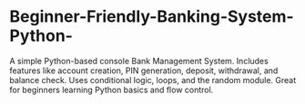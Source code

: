 # Beginner-Friendly-Banking-System-Python-
A simple Python-based console Bank Management System. Includes features like account creation, PIN generation, deposit, withdrawal, and balance check. Uses conditional logic, loops, and the random module. Great for beginners learning Python basics and flow control.
